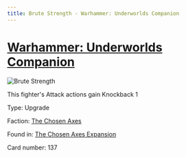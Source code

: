 ```yaml
---
title: Brute Strength - Warhammer: Underworlds Companion
---
```


# [Warhammer: Underworlds Companion](https://guidokessels.github.io/wh-underworlds)

  

![Brute Strength](https://warhammerunderworlds.com/wp-content/uploads/sites/6/2018/02/137_ENG.png)

This fighter's Attack actions gain Knockback 1

Type: Upgrade

Faction: [The Chosen Axes](https://guidokessels.github.io/wh-underworlds/factions/the-chosen-axes)

Found in: [The Chosen Axes Expansion](https://guidokessels.github.io/wh-underworlds/locations/the-chosen-axes-expansion)

Card number: 137
